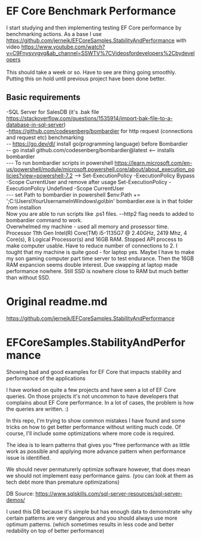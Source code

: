 # EF Core Benchmark Performance
I start studying and then implementing testing EF Core performance by benchmarking actions. As a base I use https://github.com/jernejk/EFCoreSamples.StabilityAndPerformance with video https://www.youtube.com/watch?v=C9Fnysvvgvg&ab_channel=SSWTV%7CVideosfordevelopers%2Cbydevelopers <br/><br/>
This should take a week or so. Have to see are thing going smoothly. Putting this on hold until previous project have been done better. 

## Basic requirements
-SQL Server for SalesDB (it's .bak file https://stackoverflow.com/questions/1535914/import-bak-file-to-a-database-in-sql-server)<br/>
-https://github.com/codesenberg/bombardier for http request (connections and request etc) benchmarking<br/>
-- https://go.dev/dl/ install go(programming language) before Bombardier<br/>
-- go install github.com/codesenberg/bombardier@latest <-- installs bombardier <br/>
--- To run bombardier scripts in powershell https://learn.microsoft.com/en-us/powershell/module/microsoft.powershell.core/about/about_execution_policies?view=powershell-7.2  --> Set-ExecutionPolicy -ExecutionPolicy Bypass -Scope CurrentUser and remove after usage Set-ExecutionPolicy -ExecutionPolicy Undefined -Scope CurrentUser <br/>
--- set Path to bombardier in powershell $env:Path += ';C:\Users\YourUsernameInWindows\go\bin' bombardier.exe is in that folder from installion <br/>
Now you are able to run scripts like .ps1 files. --http2 flag needs to added to bombardier command to work. <br/>
Overwhelmed my machine - used all memory and prosessor time. Processor	11th Gen Intel(R) Core(TM) i5-1135G7 @ 2.40GHz, 2419 Mhz, 4 Core(s), 8 Logical Processor(s) and 16GB RAM. Stopped API process to make computer usable. Have to reduce number of connections to 2. I tought that my machine is quite good - for laptop yes. Maybe I have to make my son gaming computer part time server to test endurance. Then the 16GB RAM expancion seems double interest. Due swapping at laptop made performance nowhere. Still SSD is nowhere close to RAM but much better than without SSD.

# Original readme.md
https://github.com/jernejk/EFCoreSamples.StabilityAndPerformance
# EFCoreSamples.StabilityAndPerformance
Showing bad and good examples for EF Core that impacts stability and performance of the applications

I have worked on quite a few projects and have seen a lot of EF Core queries.
On those projects it's not uncommon to have developers that complains about EF Core performance.
In a lot of cases, the problem is how the queries are written. :)

In this repo, I'm trying to show common mistakes I have found and some tricks on how to get better performance without writing much code.
Of course, I'll include some optimizations where more code is required.

The idea is to learn patterns that gives you *free performance with as little work as possible and applying more advance pattern when performance issue is identified.

We should never permaturerly optimize software however, that does mean we should not implement easy performance gains. (you can look at them as tech debt more than premature optimizations)

DB Source: https://www.sqlskills.com/sql-server-resources/sql-server-demos/

I used this DB because it's simple but has enough data to demonstrate why certain patterns are very dangerous and you should always use more optimum patterns. (which sometimes results in less code and better redability on top of better performance)
